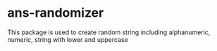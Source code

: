 # ans-randomizer
This package is used to create random string including alphanumeric, numeric, string with lower and uppercase
